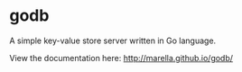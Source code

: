 godb
====

A simple key-value store server written in Go language.

View the documentation here: http://marella.github.io/godb/